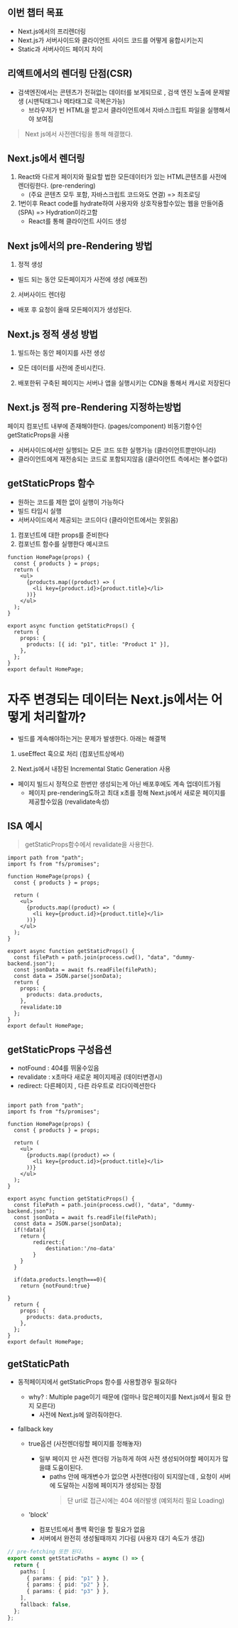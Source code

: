 ## 이번 챕터 목표
- Next.js에서의 프리렌더링
- Next.js가 서버사이드와 클라이언트 사이드 코드를 어떻게 융합시키는지
- Static과 서버사이드 페이지 차이


## 리액트에서의 렌더링 단점(CSR)
- 검색엔진에서는 콘텐츠가 전혀없는 데이터를 보게되므로 , 검색 엔진 노출에 문제발생 (시맨틱태그나 메타태그로 극복은가능)
  - 브라우저가 빈 HTML을 받고서 클라이언트에서 자바스크립트 파일을 실행해서야 보여짐 
> Next js에서 사전렌더링을 통해 해결했다.

## Next.js에서 렌더링 
1. React와 다르게 페이지와 필요할 법한 모든데이터가 있는 HTML콘텐츠를 사전에 렌더링한다. (pre-rendering)
   - (주요 콘텐츠 모두 포함, 자바스크립트 코드와도 연결) => 최초로딩
2. 1번이후 React code를 hydrate하여 사용자와 상호작용할수있는 웹을 만들어줌 (SPA) => Hydration이라고함
   - React를 통해 클라이언트 사이드 생성

## Next js에서의 pre-Rendering 방법 
1. 정적 생성
- 빌드 되는 동안 모든페이지가 사전에 생성 (배포전)
2. 서버사이드 렌더링
- 배포 후 요청이 올때 모든페이지가 생성된다.

## Next.js 정적 생성 방법
1. 빌드하는 동안 페이지를 사전 생성
  - 모든 데이터를 사전에 준비시킨다.
2. 배포한뒤 구축된 페이지는 서버나 앱을 실행시키는 CDN을 통해서 캐시로 저장된다


## Next.js 정적 pre-Rendering 지정하는방법
페이지 컴포넌트 내부에 존재해야한다. (pages/component)
비동기함수인 getStaticProps을 사용
  - 서버사이드에서만 실행되는 모든 코드 또한 실행가능 (클라이언트뿐만아니라)
  - 클라이언트에게 재전송되는 코드로 포함되지않음 (클라이언트 측에서는 볼수없다)


## getStaticProps 함수
- 원하는 코드를 제한 없이 실행이 가능하다
- 빌드 타임시 실행
- 서버사이드에서 제공되는 코드이다 (클라이언트에서는 못읽음)
1. 컴포넌트에 대한 props를 준비한다
2. 컴포넌트 함수를 실행한다
예시코드 
~~~ tsx
function HomePage(props) {
  const { products } = props;
  return (
    <ul>
      {products.map((product) => (
        <li key={product.id}>{product.title}</li>
      ))}
    </ul>
  );
}

export async function getStaticProps() {
  return {
    props: {
      products: [{ id: "p1", title: "Product 1" }],
    },
  };
}
export default HomePage;

~~~

# 자주 변경되는 데이터는 Next.js에서는 어떻게 처리할까?
- 빌드를 계속해야하는거는 문제가 발생한다. 아래는 해결책

1. useEffect 훅으로 처리 (컴포넌트상에서)

2. Next.js에서 내장된 Incremental Static Generation 사용 
- 페이지 빌드시 정적으로 한번만 생성되는게 아닌 배포후에도 계속 업데이트가됨
   - 페이지 pre-rendering도하고 최대 x초를 정해 Next.js에서 새로운 페이지를 제공할수있음 (revalidate속성)

## ISA 예시
> getStaticProps함수에서 revalidate을 사용한다.
~~~ tsx
import path from "path";
import fs from "fs/promises";

function HomePage(props) {
  const { products } = props;

  return (
    <ul>
      {products.map((product) => (
        <li key={product.id}>{product.title}</li>
      ))}
    </ul>
  );
}

export async function getStaticProps() {
  const filePath = path.join(process.cwd(), "data", "dummy-backend.json");
  const jsonData = await fs.readFile(filePath);
  const data = JSON.parse(jsonData);
  return {
    props: {
      products: data.products,
    },
    revalidate:10
  };
}
export default HomePage;

~~~

## getStaticProps 구성옵션
- notFound : 404를 뛰울수있음
- revalidate : x초마다 새로운 페이지제공 (데이터변경시)
- redirect: 다른페이지 , 다른 라우트로 리다이렉션한다

~~~ tsx

import path from "path";
import fs from "fs/promises";

function HomePage(props) {
  const { products } = props;

  return (
    <ul>
      {products.map((product) => (
        <li key={product.id}>{product.title}</li>
      ))}
    </ul>
  );
}

export async function getStaticProps() {
  const filePath = path.join(process.cwd(), "data", "dummy-backend.json");
  const jsonData = await fs.readFile(filePath);
  const data = JSON.parse(jsonData);
  if(!data){
    return {
        redirect:{
            destination:'/no-data'
        }
    }
  }

  if(data.products.length===0){
    return {notFound:true}

}
  return {
    props: {
      products: data.products,
    },
  };
}
export default HomePage;

~~~

## getStaticPath
- 동적페이지에서 getStaticProps 함수를 사용할경우 필요하다 
  - why? : Multiple page이기 때문에 (얼마나 많은페이지를 Next.js에서 필요 한지 모른다)
    - 사전에 Next.js에 알려줘야한다. 

- fallback key
  - true옵션 (사전렌더링할 페이지를 정해놓자)
    - 일부 페이지 만 사전 렌더링 가능하게 하여 사전 생성되어야할 페이지가 많을떄 도움이된다.
       - paths 안에 매개변수가 없으면 사전렌더링이 되지않는데 , 요청이 서버에 도달하는 시점에 페이지가 생성되는 장점 
          > 단 url로 접근시에는 404 에러발생 (예외처리 필요 Loading)

  - 'block' 
    - 컴포넌트에서 폴백 확인을 할 필요가 없음
    - 서버에서 완전히 생성될때까지 기다림 (사용자 대기 속도가 생김)



~~~ ts
// pre-fetching 또한 된다.
export const getStaticPaths = async () => {
  return {
    paths: [
      { params: { pid: "p1" } },
      { params: { pid: "p2" } },
      { params: { pid: "p3" } },
    ],
    fallback: false,
  };
};
~~~